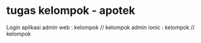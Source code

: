 # tugas kelompok - apotek
Login aplikasi
admin web : kelompok // kelompok
admin ionic : kelompok // kelompok